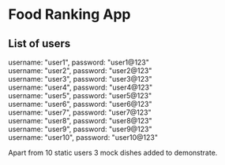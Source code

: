 # Food Ranking App

## List of users

username: "user1", password: "user1@123"\
username: "user2", password: "user2@123"\
username: "user3", password: "user3@123"\
username: "user4", password: "user4@123"\
username: "user5", password: "user5@123"\
username: "user6", password: "user6@123"\
username: "user7", password: "user7@123"\
username: "user8", password: "user8@123"\
username: "user9", password: "user9@123"\
username: "user10", password: "user10@123"

Apart from 10 static users 3 mock dishes added to demonstrate.